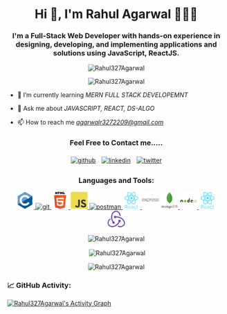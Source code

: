 <h1 align="center">Hi 👋, I'm Rahul Agarwal 👨🏻‍💻</h1>
<h3 align="center">I'm a Full-Stack Web Developer with hands-on experience in designing, developing, and implementing
        applications and solutions using JavaScript, ReactJS.</h3>

<p align="center"> <img
                src="https://komarev.com/ghpvc/?username=Rahul327Agarwal&label=Profile%20views&color=0e75b6&style=flat"
                alt="Rahul327Agarwal" /> </p>
                
<p align="center"> <img
                src="https://user-images.githubusercontent.com/40136017/134124139-172a975d-1cf3-4538-8049-8efab00e4489.png"
                alt="Rahul327Agarwal" /> </p>

- 🌱 I’m currently learning *MERN FULL STACK DEVELOPEMNT*

- 💬 Ask me about *JAVASCRIPT, REACT, DS-ALGO*

- 📫 How to reach me *agarwalr3272209@gmail.com*

<!-- ### Feel Free to Contact me..... -->
<h3 align="center">Feel Free to Contact me.....</h3>
<p align="center">
        <a href="https://github.com/Rahul327Agarwal"><img alt="github" width="10%" style="padding:5px"
                        src="https://img.icons8.com/clouds/100/000000/github.png" /></a>
        <a href="https://www.linkedin.com/in/rahul-agarwal327/"><img alt="linkedin" width="10%" style="padding:5px"
                        src="https://img.icons8.com/clouds/100/000000/linkedin.png" /></a>
        <a href="https://twitter.com/@agarwalr327"><img alt="twitter" width="10%" style="padding:5px"
                        src="https://img.icons8.com/clouds/100/000000/twitter.png" /></a>
</p>
<h3 align="center">Languages and Tools:</h3>
<p align="center "> <a href="https://www.cprogramming.com/" target="_blank"> <img
                        src="https://raw.githubusercontent.com/devicons/devicon/master/icons/c/c-original.svg" alt="c"
                        width="40" height="40" /> </a> <a href="https://git-scm.com/" target="_blank"> <img
                        src="https://www.vectorlogo.zone/logos/git-scm/git-scm-icon.svg" alt="git" width="40"
                        height="40" /> </a> <a href="https://www.w3.org/html/" target="_blank"> <img
                        src="https://raw.githubusercontent.com/devicons/devicon/master/icons/html5/html5-original-wordmark.svg"
                        alt="html5" width="40" height="40" /> </a> <a
                href="https://developer.mozilla.org/en-US/docs/Web/JavaScript" target="_blank"> <img
                        src="https://raw.githubusercontent.com/devicons/devicon/master/icons/javascript/javascript-original.svg"
                        alt="javascript" width="40" height="40" /> </a> <a href="https://postman.com" target="_blank">
                <img src="https://www.vectorlogo.zone/logos/getpostman/getpostman-icon.svg" alt="postman" width="40"
                        height="40" /> </a> <a href="https://reactjs.org/" target="_blank"> <img
                        src="https://raw.githubusercontent.com/devicons/devicon/master/icons/react/react-original-wordmark.svg"
                        alt="react" width="40" height="40" /> </a><img
                src="https://raw.githubusercontent.com/devicons/devicon/master/icons/express/express-original-wordmark.svg"
                alt="express" width="40" height="40" /> </a> <a href="https://www.mongodb.com/" target="_blank"> <img
                        src="https://raw.githubusercontent.com/devicons/devicon/master/icons/mongodb/mongodb-original-wordmark.svg"
                        alt="mongodb" width="40" height="40" /> </a> <a href="https://nodejs.org" target="_blank"> <img
                        src="https://raw.githubusercontent.com/devicons/devicon/master/icons/nodejs/nodejs-original-wordmark.svg"
                        alt="nodejs" width="40" height="40" /> </a> <a href="https://reactjs.org/" target="_blank"> <img
                        src="https://raw.githubusercontent.com/devicons/devicon/master/icons/react/react-original-wordmark.svg"
                        alt="react" width="40" height="40" /> </a> <a href="https://redux.js.org" target="_blank"> <img
                        src="https://raw.githubusercontent.com/devicons/devicon/master/icons/redux/redux-original.svg"
                        alt="redux" width="40" height="40" /> </a> </p>

<p align="center"><img
                src="https://github-readme-stats.vercel.app/api/top-langs?username=Rahul327Agarwal&theme=dark&hide_border=true&show_icons=true&locale=en&layout=compact"
                alt="Rahul327Agarwal" /></p>

<p align="center">&nbsp;<img align="center"
                src="https://github-readme-stats.vercel.app/api?username=Rahul327Agarwal&show_icons=true&theme=dark&hide_border=true&locale=en"
                alt="Rahul327Agarwal" /></p>

<p align="center"><img align="center" src="https://github-readme-streak-stats.herokuapp.com/?user=Rahul327Agarwal&theme=dark&hide_border=true"
                alt="Rahul327Agarwal" /></p>

### 📈 GitHub Activity:
  <a href="https://github.com/Rahul327Agarwal/github-readme-activity-graph"><img alt="Rahul327Agarwal's Activity Graph" src="https://activity-graph.herokuapp.com/graph?username=Rahul327Agarwal&bg_color=1F222E&color=F8D866&line=F85D7F&point=FFFFFF&hide_border=true" /></a>